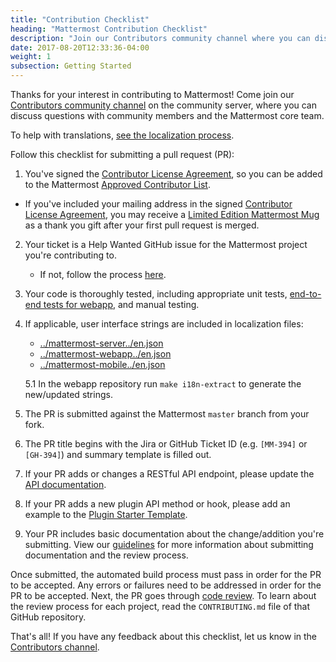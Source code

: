 ```yaml
---
title: "Contribution Checklist"
heading: "Mattermost Contribution Checklist"
description: "Join our Contributors community channel where you can discuss questions with community members and the Mattermost core team."
date: 2017-08-20T12:33:36-04:00
weight: 1
subsection: Getting Started
---
```


Thanks for your interest in contributing to Mattermost! Come join our [Contributors community channel](https://community.mattermost.com/core/channels/tickets) on the community server, where you can discuss questions with community members and the Mattermost core team.

To help with translations, [see the localization process](https://docs.mattermost.com/developer/localization.html).

Follow this checklist for submitting a pull request (PR):

1. You've signed the [Contributor License Agreement](http://www.mattermost.org/mattermost-contributor-agreement/), so you can be added to the Mattermost [Approved Contributor List](https://docs.google.com/spreadsheets/d/1NTCeG-iL_VS9bFqtmHSfwETo5f-8MQ7oMDE5IUYJi_Y/pubhtml?gid=0&single=true).
 - If you've included your mailing address in the signed [Contributor License Agreement](https://www.mattermost.org/mattermost-contributor-agreement/), you may receive a [Limited Edition Mattermost Mug](https://forum.mattermost.org/t/limited-edition-mattermost-mugs/143) as a thank you gift after your first pull request is merged.
2. Your ticket is a Help Wanted GitHub issue for the Mattermost project you're contributing to.
    - If not, follow the process [here](/contribute/getting-started/contributions-without-ticket/).
3. Your code is thoroughly tested, including appropriate unit tests, [end-to-end tests for webapp](/contribute/webapp/end-to-end-tests/), and manual testing.
4. If applicable, user interface strings are included in localization files:
    - [../mattermost-server../en.json](https://github.com/mattermost/mattermost-server/blob/master/i18n/en.json)
    - [../mattermost-webapp../en.json](https://github.com/mattermost/mattermost-webapp/blob/master/i18n/en.json)
    - [../mattermost-mobile../en.json](https://github.com/mattermost/mattermost-mobile/blob/master/assets/base/i18n/en.json)

    5.1 In the webapp repository run `make i18n-extract` to generate the new/updated strings.
5. The PR is submitted against the Mattermost `master` branch from your fork.
6. The PR title begins with the Jira or GitHub Ticket ID (e.g. `[MM-394]` or `[GH-394]`) and summary template is filled out.
7. If your PR adds or changes a RESTful API endpoint, please update the [API documentation](https://github.com/mattermost/mattermost-api-reference).
8. If your PR adds a new plugin API method or hook, please add an example to the [Plugin Starter Template](https://github.com/mattermost/mattermost-plugin-starter-template).
9. Your PR includes basic documentation about the change/addition you're submitting. View our [guidelines](https://handbook.mattermost.com/operations/operations/publishing/publishing-guidelines/voice-tone-and-writing-style-guidelines/submitting-documentation-with-your-pr) for more information about submitting documentation and the review process.

Once submitted, the automated build process must pass in order for the PR to be accepted. Any errors or failures need to be addressed in order for the PR to be accepted. Next, the PR goes through [code review](https://developers.mattermost.com/contribute/getting-started/code-review/). To learn about the review process for each project, read the `CONTRIBUTING.md` file of that GitHub repository. 

That's all! If you have any feedback about this checklist, let us know in the [Contributors channel](https://community.mattermost.com/core/channels/tickets).
